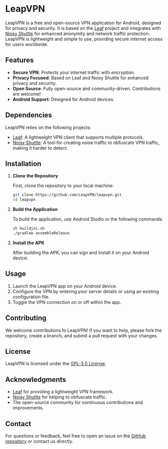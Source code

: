 # LeapVPN

LeapVPN is a free and open-source VPN application for Android, designed for privacy and security. It is based on the [Leaf](https://github.com/eycorsican/leaf) project and integrates with [Noisy Shuttle](https://github.com/Gowee/noisy-shuttle) for enhanced anonymity and network traffic protection. LeapVPN is lightweight and simple to use, providing secure internet access for users worldwide.

## Features

- **Secure VPN**: Protects your internet traffic with encryption.
- **Privacy Focused**: Based on Leaf and Noisy Shuttle for enhanced privacy and security.
- **Open Source**: Fully open-source and community-driven. Contributions are welcome!
- **Android Support**: Designed for Android devices.

## Dependencies

LeapVPN relies on the following projects:

- [Leaf](https://github.com/eycorsican/leaf): A lightweight VPN client that supports multiple protocols.
- [Noisy Shuttle](https://github.com/Gowee/noisy-shuttle): A tool for creating noise traffic to obfuscate VPN traffic, making it harder to detect.

## Installation

1. **Clone the Repository**

   First, clone the repository to your local machine:

   ```bash
   git clone https://github.com/LeapVPN/leapvpn.git
   cd leapvpn
   ```

2. **Build the Application**

   To build the application, use Android Studio or the following commands:

   ```bash
   sh buildjni.sh
   ./gradlew assembleRelease
   ```

3. **Install the APK**

   After building the APK, you can sign and install it on your Android device:

## Usage

1. Launch the LeapVPN app on your Android device.
2. Configure the VPN by entering your server details or using an existing configuration file.
3. Toggle the VPN connection on or off within the app.

## Contributing

We welcome contributions to LeapVPN! If you want to help, please fork the repository, create a branch, and submit a pull request with your changes.

## License

LeapVPN is licensed under the [GPL-3.0 License](#GPL-3.0-1-ov-file).

## Acknowledgments

- [Leaf](https://github.com/eycorsican/leaf) for providing a lightweight VPN framework.
- [Noisy Shuttle](https://github.com/Gowee/noisy-shuttle) for helping to obfuscate traffic.
- The open-source community for continuous contributions and improvements.

## Contact

For questions or feedback, feel free to open an issue on the [GitHub repository](https://github.com/LeapVPN/leapvpn/issues) or contact us directly.
